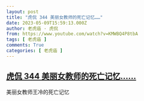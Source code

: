 ```yaml
---
layout: post
title: "虎侃 344 美丽女教师的死亡记忆……"
date: 2023-05-09T15:59:13.000Z
author: 老虎庙 · 虎侃
from: https://www.youtube.com/watch?v=KMWBQ4P8tbA
tags: [ 老虎庙 ]
comments: True
categories: [ 老虎庙 ]
---
```

<!--1683647953000-->
[虎侃 344 美丽女教师的死亡记忆……](https://www.youtube.com/watch?v=KMWBQ4P8tbA)
------

<div>
美丽女教师王冷的死亡记忆
</div>
